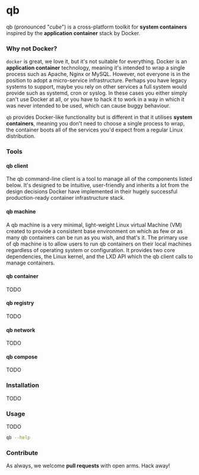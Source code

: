 # qb
qb (pronounced "*cube*") is a cross-platform toolkit for **system containers** inspired by the **application container** stack by Docker.

### Why not Docker?
```docker``` is great, we love it, but it's not suitable for everything. Docker is an **application container** technology, meaning it's intended to wrap a single process such as Apache, Nginx or MySQL. However, not everyone is in the position to adopt a micro-service infrastructure. Perhaps you have legacy systems to support, maybe you rely on other services a full system would provide such as systemd, cron or syslog. In these cases you either simply can't use Docker at all, or you have to hack it to work in a way in which it was never intended to be used, which can cause buggy behaviour.

```qb``` provides Docker-like functionality but is different in that it utilises **system containers**, meaning you don't need to choose a single process to wrap, the container boots all of the services you'd expect from a regular Linux distribution.

### Tools
#### qb client
The qb command-line client is a tool to manage all of the components listed below. It's designed to be intuitive, user-friendly and inherits a lot from the design decisions Docker have implemented in their hugely successful production-ready container infrastructure stack.

#### qb machine
A qb machine is a very minimal, light-weight Linux virtual Machine (VM) created to provide a consistent base environment on which as few or as many qb containers can be run as you wish, and that's it.
The primary use of qb machine is to allow users to run qb containers on their local machines regardless of operating system or configuration. It provides two core dependencies, the Linux kernel, and the LXD API which the qb client calls to manage containers.

#### qb container
TODO

#### qb registry
TODO

#### qb network
TODO

#### qb compose
TODO

### Installation
TODO

### Usage
TODO
```bash
qb --help
```

### Contribute
As always, we welcome **pull requests** with open arms. Hack away!
